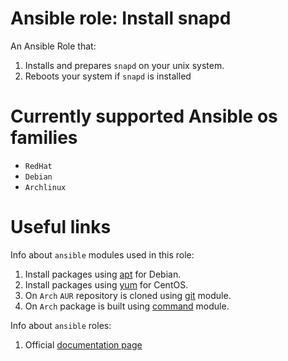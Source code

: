 # Ansible role: Install snapd

An Ansible Role that:
1. Installs and prepares `snapd` on your unix system.
2. Reboots your system if `snapd` is installed

# Currently supported Ansible os families

- `RedHat`
- `Debian`
- `Archlinux`

# Useful links

Info about `ansible` modules used in this role:
1. Install packages using [apt](https://docs.ansible.com/ansible/latest/modules/apt_module.html) for Debian.
2. Install packages using [yum](https://docs.ansible.com/ansible/latest/modules/yum_module.html) for CentOS.
3. On `Arch` `AUR` repository is cloned using [git](https://docs.ansible.com/ansible/latest/modules/git_module.html) module.
4. On `Arch` package is built using [command](https://docs.ansible.com/ansible/latest/modules/command_module.html) module.

Info about `ansible` roles:
1. Official [documentation page](https://docs.ansible.com/ansible/latest/user_guide/playbooks_reuse_roles.html)
